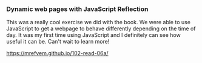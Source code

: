 ### Dynamic web pages with JavaScript Reflection

This was a really cool exercise we did with the book. We were able to use JavaScript to get a webpage to behave differently depending on the time of day. It was my first time using JavaScript and I definitely can see how useful it can be. Can't wait to learn more!

https://mrefvem.github.io/102-read-06a/
